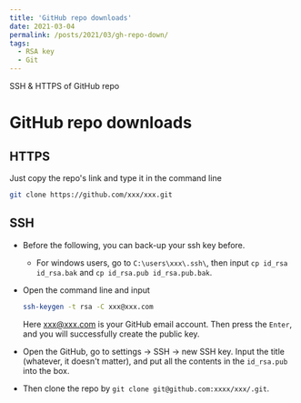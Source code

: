```yaml
---
title: 'GitHub repo downloads'
date: 2021-03-04
permalink: /posts/2021/03/gh-repo-down/
tags:
  - RSA key
  - Git
---
```


SSH & HTTPS of GitHub repo

# GitHub repo downloads

## HTTPS

Just copy the repo's link and type it in the command line

```bash
git clone https://github.com/xxx/xxx.git
```

## SSH

- Before the following, you can back-up your ssh key before.
  - For windows users, go to `C:\users\xxx\.ssh\`, then input `cp id_rsa id_rsa.bak` and `cp id_rsa.pub id_rsa.pub.bak`.

- Open the command line and input

  ```bash
  ssh-keygen -t rsa -C xxx@xxx.com
  ```

  Here xxx@xxx.com is your GitHub email account. Then press the `Enter`, and you will successfully create the public key.

- Open the GitHub, go to settings -> SSH -> new SSH key. Input the title (whatever, it doesn't matter), and put all the contents in the `id_rsa.pub` into the box.

- Then clone the repo by `git clone git@github.com:xxxx/xxx/.git`.
